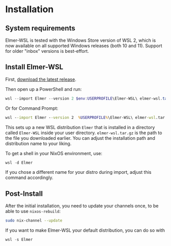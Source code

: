 # Installation

## System requirements

Elmer-WSL is tested with the Windows Store version of WSL 2, which is now available on all supported Windows releases (both 10 and 11).
Support for older "inbox" versions is best-effort.

## Install Elmer-WSL

First, [download the latest release](https://github.com/ElmerCSC/elmer-wsl/releases/latest).

Then open up a PowerShell and run:

```powershell
wsl --import Elmer --version 2 $env:USERPROFILE\Elmer-WSL\ elmer-wsl.tar.gz
```

Or for Command Prompt:

```cmd
wsl --import Elmer --version 2  %USERPROFILE%\Elmer-WSL\ elmer-wsl.tar.gz
```

This sets up a new WSL distribution `Elmer` that is installed in a directory called `Elmer-WSL` inside your user directory.
`elmer-wsl.tar.gz` is the path to the file you downloaded earlier.
You can adjust the installation path and distribution name to your liking.

To get a shell in your NixOS environment, use:

```powershell
wsl -d Elmer
```

If you chose a different name for your distro during import, adjust this command accordingly.

## Post-Install

After the initial installation, you need to update your channels once, to be able to use `nixos-rebuild`:

```sh
sudo nix-channel --update
```

If you want to make Elmer-WSL your default distribution, you can do so with

```powershell
wsl -s Elmer
```
